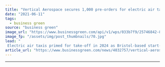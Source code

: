 ```yaml
---
title: "Vertical Aerospace secures 1,000 pre-orders for electric air taxis ahead of IPO"
date: "2021-06-11"
tags: 
  - business green
source: "business green"
image_url: "https://www.businessgreen.com/api/v1/wps/033b7f9/25746842-850c-4a91-ac3f-a72167076b03/1/vertical-aerospace-185x114.jpg"
image_fp: "/assets/img/post_thumbnails/70.jpg"
lead: "
 Electric air taxis primed for take-off in 2024 as Bristol-based start-up secures investment and pre-orders from host of major airlines ..."
article_url: "https://www.businessgreen.com/news/4032757/vertical-aerospace-secures-pre-electric-air-taxis-ahead-ipo"
---
```


---
